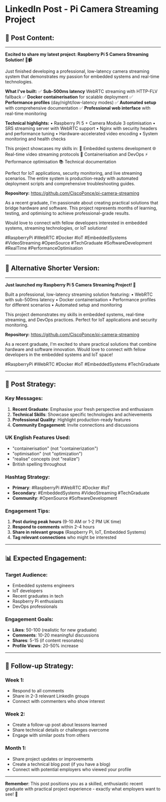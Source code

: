 # LinkedIn Post - Pi Camera Streaming Project

## 🚀 **Post Content:**

---

**Excited to share my latest project: Raspberry Pi 5 Camera Streaming Solution! 🍓📹**

Just finished developing a professional, low-latency camera streaming system that demonstrates my passion for embedded systems and real-time technologies.

**What I've built:**
✅ **Sub-500ms latency** WebRTC streaming with HTTP-FLV fallback
✅ **Docker containerisation** for scalable deployment
✅ **Performance profiles** (day/night/low-latency modes)
✅ **Automated setup** with comprehensive documentation
✅ **Professional web interface** with real-time monitoring

**Technical highlights:**
• Raspberry Pi 5 + Camera Module 3 optimisation
• SRS streaming server with WebRTC support
• Nginx with security headers and performance tuning
• Hardware-accelerated video encoding
• System monitoring and health checks

This project showcases my skills in:
🔧 Embedded systems development
🌐 Real-time video streaming protocols
🐳 Containerisation and DevOps
⚡ Performance optimisation
📚 Technical documentation

Perfect for IoT applications, security monitoring, and live streaming scenarios. The entire system is production-ready with automated deployment scripts and comprehensive troubleshooting guides.

**Repository:** https://github.com/CiscoPonce/pi-camera-streaming

As a recent graduate, I'm passionate about creating practical solutions that bridge hardware and software. This project represents months of learning, testing, and optimising to achieve professional-grade results.

Would love to connect with fellow developers interested in embedded systems, streaming technologies, or IoT solutions! 

#RaspberryPi #WebRTC #Docker #IoT #EmbeddedSystems #VideoStreaming #OpenSource #TechGraduate #SoftwareDevelopment #RealTime #PerformanceOptimisation

---

## 📝 **Alternative Shorter Version:**

---

**Just launched my Raspberry Pi 5 Camera Streaming Project! 🍓**

Built a professional, low-latency streaming solution featuring:
• WebRTC with sub-500ms latency
• Docker containerisation
• Performance profiles for different scenarios
• Automated setup and monitoring

This project demonstrates my skills in embedded systems, real-time streaming, and DevOps practices. Perfect for IoT applications and security monitoring.

**Repository:** https://github.com/CiscoPonce/pi-camera-streaming

As a recent graduate, I'm excited to share practical solutions that combine hardware and software innovation. Would love to connect with fellow developers in the embedded systems and IoT space!

#RaspberryPi #WebRTC #Docker #IoT #EmbeddedSystems #TechGraduate

---

## 🎯 **Post Strategy:**

### **Key Messages:**
1. **Recent Graduate**: Emphasise your fresh perspective and enthusiasm
2. **Technical Skills**: Showcase specific technologies and achievements
3. **Professional Quality**: Highlight production-ready features
4. **Community Engagement**: Invite connections and discussions

### **UK English Features Used:**
- "containerisation" (not "containerization")
- "optimisation" (not "optimization")
- "realise" concepts (not "realize")
- British spelling throughout

### **Hashtag Strategy:**
- **Primary**: #RaspberryPi #WebRTC #Docker #IoT
- **Secondary**: #EmbeddedSystems #VideoStreaming #TechGraduate
- **Community**: #OpenSource #SoftwareDevelopment

### **Engagement Tips:**
1. **Post during peak hours** (9-10 AM or 1-2 PM UK time)
2. **Respond to comments** within 2-4 hours
3. **Share in relevant groups** (Raspberry Pi, IoT, Embedded Systems)
4. **Tag relevant connections** who might be interested

---

## 📊 **Expected Engagement:**

### **Target Audience:**
- Embedded systems engineers
- IoT developers
- Recent graduates in tech
- Raspberry Pi enthusiasts
- DevOps professionals

### **Engagement Goals:**
- **Likes**: 50-100 (realistic for new graduate)
- **Comments**: 10-20 meaningful discussions
- **Shares**: 5-15 (if content resonates)
- **Profile Views**: 20-50% increase

---

## 🔄 **Follow-up Strategy:**

### **Week 1:**
- Respond to all comments
- Share in 2-3 relevant LinkedIn groups
- Connect with commenters who show interest

### **Week 2:**
- Create a follow-up post about lessons learned
- Share technical details or challenges overcome
- Engage with similar posts from others

### **Month 1:**
- Share project updates or improvements
- Create a technical blog post (if you have a blog)
- Connect with potential employers who viewed your profile

---

**Remember**: This post positions you as a skilled, enthusiastic recent graduate with practical project experience - exactly what employers want to see! 🎯
